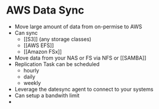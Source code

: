 # AWS Data Sync
- Move large amount of data from on-permise to AWS
- Can sync
	- [[S3]] (any storage classes)
	- [[AWS EFS]]
	- [[Amazon FSx]]
- Move data from your NAS or FS via NFS or [[SAMBA]]
- Replication Task can be scheduled
	- hourly
	- daily
	- weekly
- Leverage the datesync agent to connect to your systems
- Can setup a bandwith limit
- 